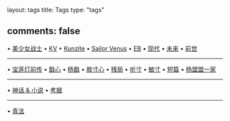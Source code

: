 layout: tags
title: Tags
type: "tags"

comments: false
---

 • [美少女战士](/tags/美少女战士/)
 • [KV](/tags/KV/) • [Kunzite](/tags/Kunzite/) • [Sailor Venus](/tags/Sailor-Venus/)
 • [EB](/tags/EB/)
 • [现代](/tags/现代/) • [未来](/tags/未来/) • [前世](/tags/前世/)  

---
 • [宝莲灯前传](/tags/宝莲灯前传/)
 • [戬心](/tags/戬心/) • [杨戬](/tags/杨戬/) • [敖寸心](/tags/敖寸心/)
 • [残局](/tags/残局/) • [听寸](/tags/听寸/) • [敏寸](/tags/敏寸/)
 • [短篇](/tags/短篇/) • [杨盟盟一家](/tags/杨盟盟一家/)

---
 • [神话 & 小说](/tags/神话-小说/) • [考据](/tags/考据/)

---
 • [青法](/tags/青法/)